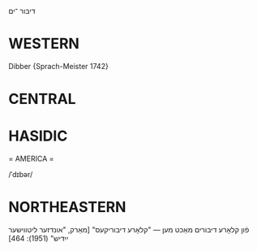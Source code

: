 דיבור
־ים


WESTERN
========

Dibber {Sprach-Meister 1742}

CENTRAL
========

HASIDIC
=======
= AMERICA = 

/ˈdɪbər/

NORTHEASTERN
==============

פֿון קלאָרע דיבורים מאַכט מען — "קלאָרע דיבוריקעס"
[מאַרק, "אונדזער ליטווישער ייִדיש" (1951): 464]